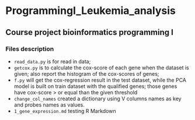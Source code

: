 # ProgrammingI_Leukemia_analysis
## Course project bioinformatics programming I

### Files description
  * `read_data.py` is for read in data;
  * `getcox.py` is to calculate the cox-score of each gene when the dataset is given; also report the histogram of the cox-scores of genes; 
  * `f.py` will get the cox-regression result in the test dataset, while the PCA model is built on train dataset with the qualified genes; those genes have cox-score > or equal than the given threshold
  * `change_col_names` created a dictionary using V columns names as key and probes names as values.
  * `1_gene_expression.md` testing R Markdown
